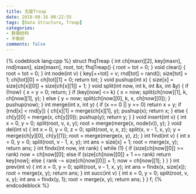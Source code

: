 ```yaml
---
title: 无旋Treap
date: 2018-08-16 00:22:55
tags: [Data Structure, Treap]
categories:
- 数据结构 
- 平衡树 
comments: false
---
```


{% codeblock lang:cpp %}
struct fhqTreap {
    int ch[maxn][2], key[maxn], rnd[maxn], size[maxn], root, tot;
    fhqTreap() { root = tot = 0; }
    void clear() { root = tot = 0; }
    int node(int v) {
        key[++tot] = v; rnd[tot] = rand();
        size[tot] = 1;
        ch[tot][0] = ch[tot][1] = 0;
        return tot;
    }
    void pushup(int x) { size[x] = size[ch[x][0]] + size[ch[x][1]] + 1; }
    void split(int now, int k, int &x, int &y) {
        if (!now) {
            x = y = 0; return;
        }
        if (key[now] <= k) {
            x = now;
            split(ch[now][1], k, ch[now][1], y);
        } else {
            y = now;
            split(ch[now][0], k, x, ch[now][0]);
        }
        pushup(now);
    }
    int merge(int x, int y) {
        if (x == 0 || y == 0) return x + y;
        if (rnd[x] < rnd[y]) {
            ch[x][1] = merge(ch[x][1], y);
            pushup(x); return x;
        } else {
            ch[y][0] = merge(x, ch[y][0]);
            pushup(y); return y;
        }
    }
    void insert(int v) {
        int x = 0, y = 0;
        split(root, v, x, y);
        root = merge(merge(x, node(v)), y);
    }
    void del(int v) {
        int x = 0, y = 0, z = 0;
        split(root, v, x, z);
        split(x, v - 1, x, y);
        y = merge(ch[y][0], ch[y][1]);
        root = merge(merge(x, y), z);
    }
    int find(int v) {
        int x = 0, y = 0;
        split(root, v - 1, x, y);
        int ans = size[x] + 1;
        root = merge(x, y);
        return ans;
    }
    int findx(int now, int rank) {
        while (1) {
            if (size[ch[now][0]] >= rank) now = ch[now][0];
            else if (size[ch[now][0]] + 1 == rank) return key[now];
            else {
                rank -= size[ch[now][0]] + 1;
                now = ch[now][1];
            }
        }
    }
    int prev(int v) {
        int x = 0, y = 0; 
        split(root, v - 1, x, y);
        int ans = findx(x, size[x]);
        root = merge(x, y);
        return ans;
    }
    int succ(int v) {
        int x = 0, y = 0;
        split(root, v, x, y);
        int ans = findx(y, 1);
        root = merge(x, y);
        return ans;
    }
} f;
{% endcodeblock %}
